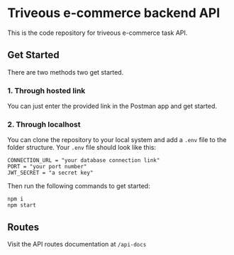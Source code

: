 # Triveous e-commerce backend API

This is the code repository for triveous e-commerce task API.

## Get Started

There are two methods two get started.

### 1. Through hosted link

You can just enter the provided link in the Postman app and get started.

### 2. Through localhost

You can clone the repository to your local system and add a `.env` file to the folder structure.
Your `.env` file should look like this:

```
CONNECTION_URL = "your database connection link"
PORT = "your port number"
JWT_SECRET = "a secret key"
```

Then run the following commands to get started:

```
npm i
npm start
```

## Routes

Visit the API routes documentation at `/api-docs`
